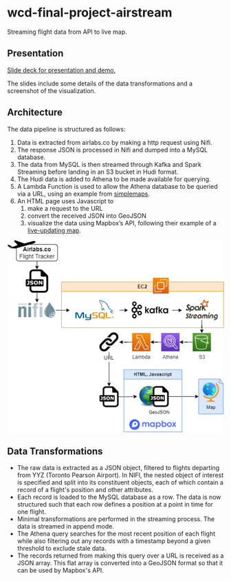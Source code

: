 # wcd-final-project-airstream
Streaming flight data from API to live map.

## Presentation
[Slide deck for presentation and demo. ](https://docs.google.com/presentation/d/1AVGM9dwIbtKg4ybZAlIq1ZFDem3R83pShw5UX-ix6OE/edit?usp=sharing)

The slides include some details of the data transformations and a screenshot of the visualization. 
## Architecture
The data pipeline is structured as follows:
1. Data is extracted from airlabs.co by making a http request using Nifi.
2. The response JSON is processed in Nifi and dumped into a MySQL database.
3. The data from MySQL is then streamed through Kafka and Spark Streaming before landing in an S3 bucket in Hudi format.
4. The Hudi data is added to Athena to be made available for querying.
5. A Lambda Function is used to allow the Athena database to be queried via a URL, using an example from [simplemaps](https://simplemaps.com/resources/athena-over-url).
7. An HTML page uses Javascript to
    1. make a request to the URL
    2. convert the received JSON into GeoJSON
    3. visualize the data using Mapbox’s API, following their example of a [live-updating map](https://docs.mapbox.com/mapbox-gl-js/example/live-geojson/).

![Project Architecture](./doc/WCD_finalProject_architecture.png)

## Data Transformations
- The raw data is extracted as a JSON object, filtered to flights departing from YYZ (Toronto Pearson Airport). In NIFI, the nested object of interest is specified and split into its constituent objects, each of which contain a record of a flight's position and other attributes.
- Each record is loaded to the MySQL database as a row. The data is now structured such that each row defines a position at a point in time for one flight.
- Minimal transformations are performed in the streaming process. The data is streamed in append mode.
- The Athena query searches for the most recent position of each flight while also filtering out any records with a timestamp beyond a given threshold to exclude stale data. 
- The records returned from making this query over a URL is received as a JSON array. This flat array is converted into a GeoJSON format so that it can be used by Mapbox's API.
